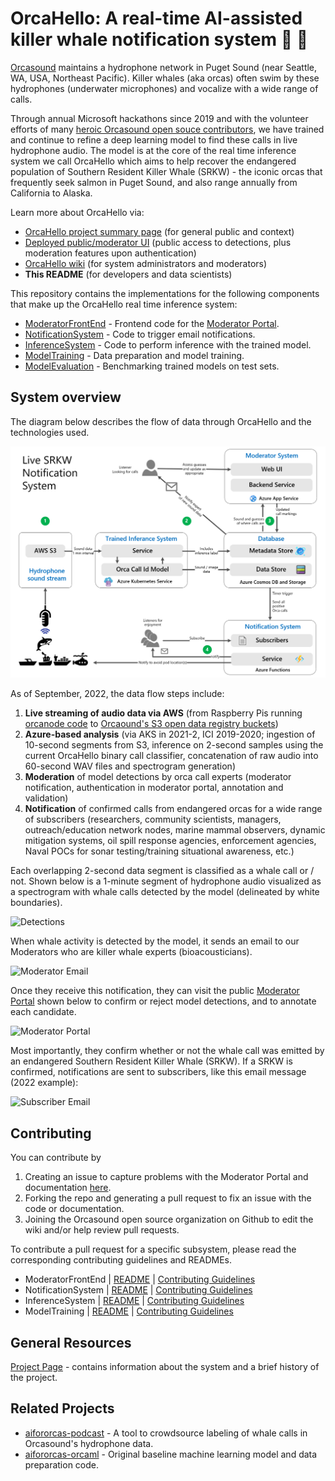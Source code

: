 # OrcaHello: A real-time AI-assisted killer whale notification system 🎱 🐋

[Orcasound](https://www.orcasound.net/) maintains a hydrophone network in Puget Sound (near Seattle, WA, USA, Northeast Pacific). Killer whales (aka orcas) often swim by these hydrophones (underwater microphones) and vocalize with a wide range of calls.

Through annual Microsoft hackathons since 2019 and with the volunteer efforts of many [heroic Orcasound open souce contributors](https://www.orcasound.net/hacker-hall-of-fame/), we have trained and continue to refine a deep learning model to find these calls in live hydrophone audio. The model is at the core of the real time inference system we call OrcaHello which aims to help recover the endangered population of Southern Resident Killer Whale (SRKW) - the iconic orcas that frequently seek salmon in Puget Sound, and also range annually from California to Alaska.

Learn more about OrcaHello via:

- [OrcaHello project summary page](https://ai4orcas.net/portfolio/orcahello/) (for general public and context)
- [Deployed public/moderator UI](https://aifororcas.azurewebsites.net/) (public access to detections, plus moderation features upon authentication)
- [OrcaHello wiki](https://github.com/orcasound/aifororcas-livesystem/wiki) (for system administrators and moderators)
- **This README** (for developers and data scientists) 

This repository contains the implementations for the following  components that make up the OrcaHello real time inference system:
- [ModeratorFrontEnd](ModeratorFrontEnd) - Frontend code for the [Moderator Portal](https://aifororcas.azurewebsites.net/).
- [NotificationSystem](NotificationSystem) - Code to trigger email notifications.
- [InferenceSystem](InferenceSystem) - Code to perform inference with the trained model.
- [ModelTraining](ModelTraining) - Data preparation and model training.
- [ModelEvaluation](ModelEvaluation) - Benchmarking trained models on test sets.

## System overview
The diagram below describes the flow of data through OrcaHello and the technologies used. 

![System Overview](Docs/Images/SystemOverview.png)

As of September, 2022, the data flow steps include:
1. **Live streaming of audio data via AWS** (from Raspberry Pis running [orcanode code](https://github.com/orcasound/orcanode) to [Orcaound's S3 open data registry buckets](https://registry.opendata.aws/orcasound/))
2. **Azure-based analysis** (via AKS in 2021-2, ICI 2019-2020; ingestion of 10-second segments from S3, inference on 2-second samples using the current OrcaHello binary call classifier, concatenation of raw audio into 60-second WAV files and spectrogram generation) 
3. **Moderation** of model detections by orca call experts (moderator notification, authentication in moderator portal, annotation and validation)
4. **Notification** of confirmed calls from endangered orcas for a wide range of subscribers (researchers, community scientists, managers, outreach/education network nodes, marine mammal observers, dynamic mitigation systems, oil spill response agencies, enforcement agencies, Naval POCs for sonar testing/training situational awareness, etc.)

Each overlapping 2-second data segment is classified as a whale call or / not. Shown below is a 1-minute segment of hydrophone audio visualized as a spectrogram with whale calls detected by the model (delineated by white boundaries).

![Detections](Docs/Images/Detections.png)

When whale activity is detected by the model, it sends an email to our Moderators who are killer whale experts (bioacousticians). 

![Moderator Email](Docs/Images/ModeratorEmail.png)

Once they receive this notification, they can visit the public [Moderator Portal](https://aifororcas.azurewebsites.net/) shown below to confirm or reject model detections, and to annotate each candidate.

![Moderator Portal](Docs/Images/ModeratorPortal.png)

Most importantly, they confirm whether or not the whale call was emitted by an endangered Southern Resident Killer Whale (SRKW). If a SRKW is confirmed, notifications are sent to subscribers, like this email message (2022 example):

![Subscriber Email](Docs/Images/SubscriberEmail.png)

## Contributing
You can contribute by
1. Creating an issue to capture problems with the Moderator Portal and documentation [here](https://github.com/orcasound/aifororcas-livesystem/issues).
2. Forking the repo and generating a pull request to fix an issue with the code or documentation.
3. Joining the Orcasound open source organization on Github to edit the wiki and/or help review pull requests.

To contribute a pull request for a specific subsystem, please read the corresponding contributing guidelines and READMEs. 

- ModeratorFrontEnd | [README](ModeratorFrontEnd/README.md)  | [Contributing Guidelines](ModeratorFrontEnd/CONTRIBUTING.md)
- NotificationSystem | [README](NotificationSystem/README.md) | [Contributing Guidelines](NotificationSystem/CONTRIBUTING.md)
- InferenceSystem | [README](InferenceSystem/README.md) | [Contributing Guidelines](InferenceSystem/CONTRIBUTING.md)
- ModelTraining | [README](ModelTraining/README.md) | [Contributing Guidelines](ModelTraining/CONTRIBUTING.md)

## General Resources
[Project Page](https://ai4orcas.net/portfolio/orcahello-live-inference-system/) - contains information about the system and a brief history of the project.

## Related Projects
- [aifororcas-podcast](https://github.com/orcasound/aifororcas-podcast) - A tool to crowdsource labeling of whale calls in Orcasound's hydrophone data.
- [aifororcas-orcaml](https://github.com/orcasound/aifororcas-orcaml) - Original baseline machine learning model and data preparation code.
